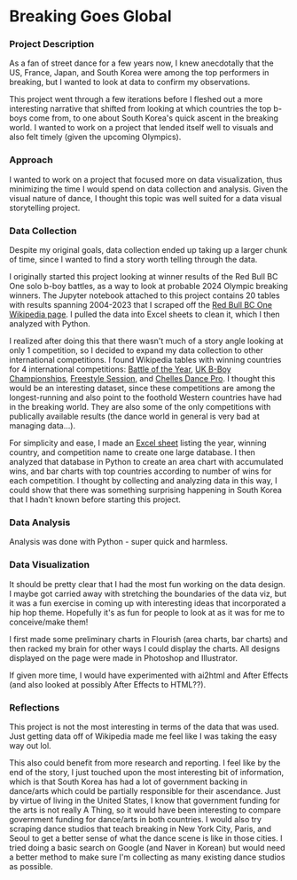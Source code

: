 # Breaking Goes Global

### Project Description
As a fan of street dance for a few years now, I knew anecdotally that the US, France, Japan, and South Korea were among the top performers in breaking, but I wanted to look at data to confirm my observations.

This project went through a few iterations before I fleshed out a more interesting narrative that shifted from looking at which countries the top b-boys come from, to one about South Korea's quick ascent in the breaking world. I wanted to work on a project that lended itself well to visuals and also felt timely (given the upcoming Olympics).

### Approach
I wanted to work on a project that focused more on data visualization, thus minimizing the time I would spend on data collection and analysis. Given the visual nature of dance, I thought this topic was well suited for a data visual storytelling project.

### Data Collection
Despite my original goals, data collection ended up taking up a larger chunk of time, since I wanted to find a story worth telling through the data. 

I originally started this project looking at winner results of the Red Bull BC One solo b-boy battles, as a way to look at probable 2024 Olympic breaking winners. The Jupyter notebook attached to this project contains 20 tables with results spanning 2004-2023 that I scraped off the <a href="https://en.wikipedia.org/wiki/Red_Bull_BC_One">Red Bull BC One Wikipedia page</a>. I pulled the data into Excel sheets to clean it, which I then analyzed with Python.

I realized after doing this that there wasn't much of a story angle looking at only 1 competition, so I decided to expand my data collection to other international competitions. I found Wikipedia tables with winning countries for 4 international competitions: <a href="https://en.wikipedia.org/wiki/Battle_of_the_Year">Battle of the Year</a>, <a href="https://en.wikipedia.org/wiki/UK_B-Boy_Championships">UK B-Boy Championships</a>, <a href="https://en.wikipedia.org/wiki/Freestyle_Session">Freestyle Session</a>, and <a href="https://en.wikipedia.org/wiki/Chelles_Battle_Pro">Chelles Dance Pro</a>. I thought this would be an interesting dataset, since these competitions are among the longest-running and also point to the foothold Western countries have had in the breaking world. They are also some of the only competitions with publically available results (the dance world in general is very bad at managing data...).

For simplicity and ease, I made an <a href="https://github.com/christinamyli/breaking/blob/main/Bboy%20Crews%20-%20Country%20and%20Year%20-%20V2.xlsx">Excel sheet</a> listing the year, winning country, and competition name to create one large database. I then analyzed that database in Python to create an area chart with accumulated wins, and bar charts with top countries according to number of wins for each competition. I thought by collecting and analyzing data in this way, I could show that there was something surprising happening in South Korea that I hadn't known before starting this project.

### Data Analysis
Analysis was done with Python - super quick and harmless. 

### Data Visualization
It should be pretty clear that I had the most fun working on the data design. I maybe got carried away with stretching the boundaries of the data viz, but it was a fun exercise in coming up with interesting ideas that incorporated a hip hop theme. Hopefully it's as fun for people to look at as it was for me to conceive/make them!

I first made some preliminary charts in Flourish (area charts, bar charts) and then racked my brain for other ways I could display the charts. All designs displayed on the page were made in Photoshop and Illustrator.

If given more time, I would have experimented with ai2html and After Effects (and also looked at possibly After Effects to HTML??).

### Reflections
This project is not the most interesting in terms of the data that was used. Just getting data off of Wikipedia made me feel like I was taking the easy way out lol.

This also could benefit from more research and reporting. I feel like by the end of the story, I just touched upon the most interesting bit of information, which is that South Korea has had a lot of government backing in dance/arts which could be partially responsible for their ascendance. Just by virtue of living in the United States, I know that government funding for the arts is not really A Thing, so it would have been interesting to compare government funding for dance/arts in both countries. I would also try scraping dance studios that teach breaking in New York City, Paris, and Seoul to get a better sense of what the dance scene is like in those cities. I tried doing a basic search on Google (and Naver in Korean) but would need a better method to make sure I'm collecting as many existing dance studios as possible.
